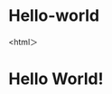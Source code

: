 
# Hello-world

<html＞ <head> <meta charset="utf-8"> <link rel="stylesheet" href="stylesheet.css"></head><body><h1 class="title">Hello World!</h1></body></html>
